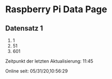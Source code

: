 
# Raspberry Pi Data Page
## Datensatz 1
1. 1
2. 51
3. 601

Zeitpunkt der letzten Aktualisierung: 11:45

Online seit: 05/31/20,10:56:29
    